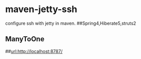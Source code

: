 # maven-jetty-ssh
configure ssh with jetty in maven.
##Spring4,Hiberate5,struts2
## ManyToOne
##[url:http://localhost:8787/](http://localhost:8787)
